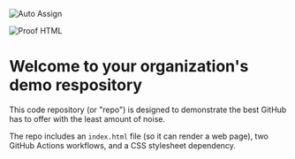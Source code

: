 ![Auto Assign](https://github.com/SEC-Assignment/demo-repository/actions/workflows/auto-assign.yml/badge.svg)

![Proof HTML](https://github.com/SEC-Assignment/demo-repository/actions/workflows/proof-html.yml/badge.svg)

# Welcome to your organization's demo respository
This code repository (or "repo") is designed to demonstrate the best GitHub has to offer with the least amount of noise.

The repo includes an `index.html` file (so it can render a web page), two GitHub Actions workflows, and a CSS stylesheet dependency.
